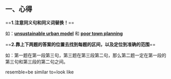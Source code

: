 ## 一、心得

==**1.注意同义句和同义词替换！**==

如：<u>**unsustainable urban model**</u> 和 <u>**poor town planning**</u>

==**2.靠上下两题的答案的位置去找到每题的区间，以及定位到准确的范围**==

如：第一题在第一段第三句，第三题在第三段第二句，那么第二题一定在第一段的第三句和第三段的第二句之间。

resemble=be similar to=look like